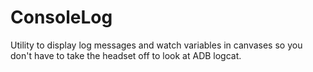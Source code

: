 # ConsoleLog
Utility to display log messages and watch variables in canvases so you don't have to take the headset off to look at ADB logcat.
